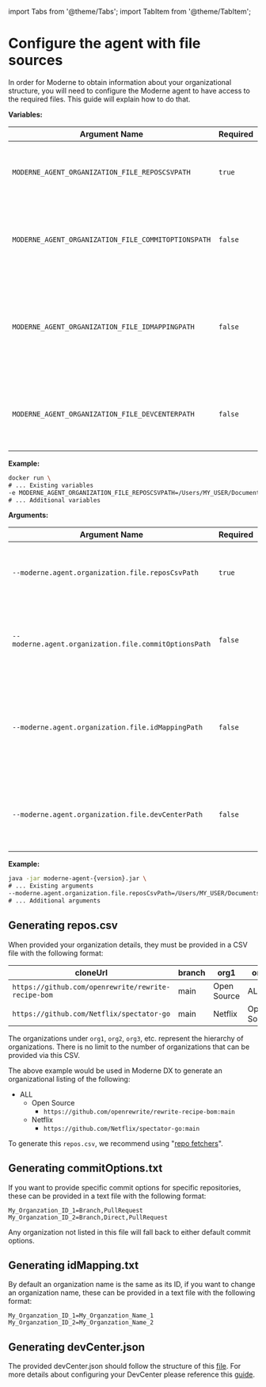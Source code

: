 import Tabs from '@theme/Tabs';
import TabItem from '@theme/TabItem';

# Configure the agent with file sources

In order for Moderne to obtain information about your organizational structure, you will need to configure the Moderne
agent to have access to the required files. This guide will explain how to do that.

<Tabs groupId="agent-type">
<TabItem value="oci-container" label="OCI Container">

**Variables:**

| Argument Name                                       | Required | Default                                    | Description                                                                                          |
|-----------------------------------------------------|----------|--------------------------------------------|------------------------------------------------------------------------------------------------------|
| `MODERNE_AGENT_ORGANIZATION_FILE_REPOSCSVPATH`      | `true`   |                                            | File path to the CSV file which outlines your organization structure                                 |
| `MODERNE_AGENT_ORGANIZATION_FILE_COMMITOPTIONSPATH` | `false`  | All options available.                     | File path a text file which set commit options for specific repositories                             |
| `MODERNE_AGENT_ORGANIZATION_FILE_IDMAPPINGPATH`     | `false`  | Organization use provided ID as their name | File path to a text which overrides any organization name to a different name then the provided ID |
| `MODERNE_AGENT_ORGANIZATION_FILE_DEVCENTERPATH`     | `false`  | A default Devcenter is provided            | File path to a JSON file which outlines the DevCenter for specific organizations                     |

**Example:**

```bash
docker run \
# ... Existing variables
-e MODERNE_AGENT_ORGANIZATION_FILE_REPOSCSVPATH=/Users/MY_USER/Documents/repos.csv \
# ... Additional variables
```

</TabItem>

<TabItem value="executable-jar" label="Executable JAR">

**Arguments:**

| Argument Name                                         | Required | Default                                    | Description                                                                                          |
|-------------------------------------------------------|----------|--------------------------------------------|------------------------------------------------------------------------------------------------------|
| `--moderne.agent.organization.file.reposCsvPath`      | `true`   |                                            | File path to the CSV file which outlines your organization structure                                 |
| `--moderne.agent.organization.file.commitOptionsPath` | `false`  | All options available.                     | File path a text file which sets commit options for specific repositories                            |
| `--moderne.agent.organization.file.idMappingPath`     | `false`  | Organization use provided ID as their name | File path to a text which overrides any organizations name to a different name then the provided ID |
| `--moderne.agent.organization.file.devCenterPath`     | `false`  | A default Devcenter is provided            | File path to a JSON file which outlines the DevCenter for specific organizations                     |

**Example:**

```bash
java -jar moderne-agent-{version}.jar \
# ... Existing arguments
--moderne.agent.organization.file.reposCsvPath=/Users/MY_USER/Documents/repos.csv \
# ... Additional arguments
```

</TabItem>
</Tabs>

## Generating repos.csv
When provided your organization details, they must be provided in a CSV file with the following format:

| cloneUrl      | branch   | org1    | org2        | org3 |
|---------------|----------|---------|-------------|------|
| `https://github.com/openrewrite/rewrite-recipe-bom` | main | Open Source | ALL | |
| `https://github.com/Netflix/spectator-go` | main | Netflix | Open Source | ALL |

The organizations under `org1`, `org2`, `org3`, etc. represent the hierarchy of organizations. There is no limit to the number of organizations that can be provided via this CSV.

The above example would be used in Moderne DX to generate an organizational listing of the following:

* ALL
    * Open Source
        * `https://github.com/openrewrite/rewrite-recipe-bom:main`
    * Netflix
        * `https://github.com/Netflix/spectator-go:main`

To generate this `repos.csv`, we recommend using "[repo fetchers](https://github.com/moderneinc/repository-fetchers)".

## Generating commitOptions.txt
If you want to provide specific commit options for specific repositories, these can be provided in a text file with the following format:
```text
My_Organzation_ID_1=Branch,PullRequest
My_Organzation_ID_2=Branch,Direct,PullRequest
```

Any organization not listed in this file will fall back to either default commit options.

## Generating idMapping.txt
By default an organization name is the same as its ID, if you want to change an organization name, these can be provided in a text file with the following format:
```text
My_Organzation_ID_1=My_Organzation_Name_1
My_Organzation_ID_2=My_Organzation_Name_2
```

## Generating devCenter.json
The provided devCenter.json should follow the structure of this [file](https://github.com/moderneinc/moderne-organizations/blob/main/src/main/resources/devcenter.json).
For more details about configuring your DevCenter please reference this [guide](../dev-center.md#step-3-create-and-configure-the-devcenter).  
